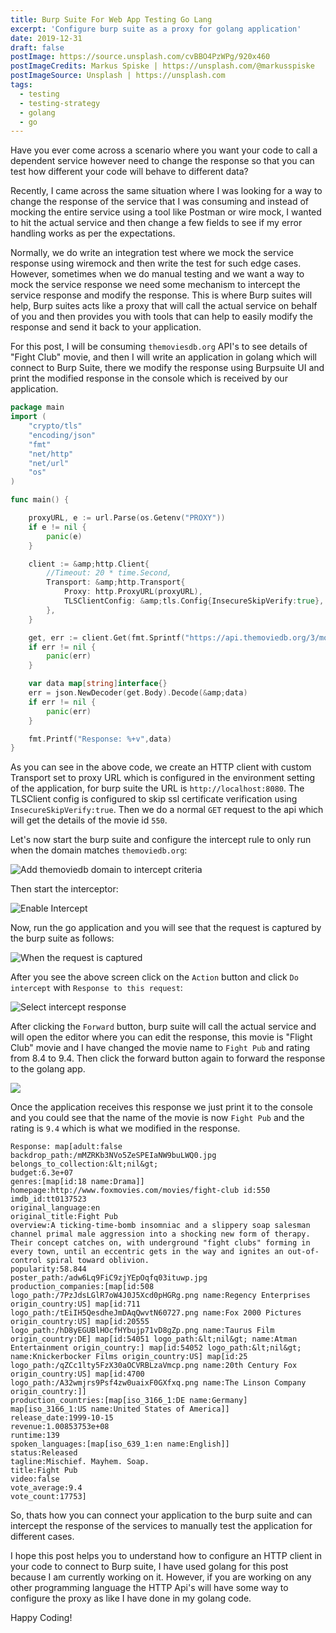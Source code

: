 ```yaml
---
title: Burp Suite For Web App Testing Go Lang
excerpt: 'Configure burp suite as a proxy for golang application'
date: 2019-12-31
draft: false
postImage: https://source.unsplash.com/cvBBO4PzWPg/920x460
postImageCredits: Markus Spiske | https://unsplash.com/@markusspiske
postImageSource: Unsplash | https://unsplash.com
tags:
  - testing
  - testing-strategy
  - golang
  - go
---
```


Have you ever come across a scenario where you want your code to call a dependent service however need to change the response so that you can test how different your code will behave to different data?

Recently, I came across the same situation where I was looking for a way to change the response of the service that I was consuming and instead of mocking the entire service using a tool like Postman or wire mock, I wanted to hit the actual service and then change a few fields to see if my error handling works as per the expectations.

Normally, we do write an integration test where we mock the service response using wiremock and then write the test for such edge cases. However, sometimes when we do manual testing and we want a way to mock the service response we need some mechanism to intercept the service response and modify the response. This is where Burp suites will help, Burp suites acts like a proxy that will call the actual service on behalf of you and then provides you with tools that can help to easily modify the response and send it back to your application.

For this post, I will be consuming `themoviesdb.org` API's to see details of "Fight Club" movie, and then I will write an application in golang which will connect to Burp Suite, there we modify the response using Burpsuite UI and print the modified response in the console which is received by our application.

```go
package main
import (
	"crypto/tls"
	"encoding/json"
	"fmt"
	"net/http"
	"net/url"
	"os"
)

func main() {

	proxyURL, e := url.Parse(os.Getenv("PROXY"))
	if e != nil {
		panic(e)
	}

	client := &amp;http.Client{
		//Timeout: 20 * time.Second,
		Transport: &amp;http.Transport{
			Proxy: http.ProxyURL(proxyURL),
			TLSClientConfig: &amp;tls.Config{InsecureSkipVerify:true},
		},
	}

	get, err := client.Get(fmt.Sprintf("https://api.themoviedb.org/3/movie/550?api_key=%s", os.Getenv("KEY")))
	if err != nil {
		panic(err)
	}

	var data map[string]interface{}
	err = json.NewDecoder(get.Body).Decode(&amp;data)
	if err != nil {
		panic(err)
	}

	fmt.Printf("Response: %+v",data)
}
```

As you can see in the above code, we create an HTTP client with custom Transport set to proxy URL which is configured in the environment setting of the application, for burp suite the URL is `http://localhost:8080`. The TLSClient config is configured to skip ssl certificate verification using `InsecureSkipVerify:true`. Then we do a normal `GET` request to the api which will get the details of the movie id `550`.

Let's now start the burp suite and configure the intercept rule to only run when the domain matches `themoviedb.org`:

![Add themoviedb domain to intercept criteria](/images/burp-suite-for-web-app-testing-go-lang/Screenshot-2019-12-30-at-2.36.21-PM.png 'Add themoviedb domain to intercept criteria')

Then start the interceptor:

![Enable Intercept](/images/burp-suite-for-web-app-testing-go-lang/Screenshot-2019-12-30-at-2.36.34-PM.png 'Enable Intercept')

Now, run the go application and you will see that the request is captured by the burp suite as follows:

![When the request is captured](/images/burp-suite-for-web-app-testing-go-lang/Screenshot-2019-12-30-at-2.36.43-PM-1.png 'When the request is captured')

After you see the above screen click on the `Action` button and click `Do intercept` with `Response to this request`:

![Select intercept response](/images/burp-suite-for-web-app-testing-go-lang/Screenshot-2019-12-30-at-2.37.00-PM-1.png 'Select intercept response')

After clicking the `Forward` button, burp suite will call the actual service and will open the editor where you can edit the response, this movie is "Flight Club" movie and I have changed the movie name to `Fight Pub` and rating from 8.4 to 9.4. Then click the forward button again to forward the response to the golang app.

![](/images/burp-suite-for-web-app-testing-go-lang/Screenshot-2019-12-30-at-2.37.43-PM-1-.jpg)

Once the application receives this response we just print it to the console and you could see that the name of the movie is now `Fight Pub` and the rating is `9.4` which is what we modified in the response.

```log
Response: map[adult:false
backdrop_path:/mMZRKb3NVo5ZeSPEIaNW9buLWQ0.jpg belongs_to_collection:&lt;nil&gt;
budget:6.3e+07
genres:[map[id:18 name:Drama]]
homepage:http://www.foxmovies.com/movies/fight-club id:550 imdb_id:tt0137523
original_language:en
original_title:Fight Pub
overview:A ticking-time-bomb insomniac and a slippery soap salesman channel primal male aggression into a shocking new form of therapy. Their concept catches on, with underground "fight clubs" forming in every town, until an eccentric gets in the way and ignites an out-of-control spiral toward oblivion.
popularity:58.844
poster_path:/adw6Lq9FiC9zjYEpOqfq03ituwp.jpg
production_companies:[map[id:508 logo_path:/7PzJdsLGlR7oW4J0J5Xcd0pHGRg.png name:Regency Enterprises origin_country:US] map[id:711 logo_path:/tEiIH5QesdheJmDAqQwvtN60727.png name:Fox 2000 Pictures origin_country:US] map[id:20555 logo_path:/hD8yEGUBlHOcfHYbujp71vD8gZp.png name:Taurus Film origin_country:DE] map[id:54051 logo_path:&lt;nil&gt; name:Atman Entertainment origin_country:] map[id:54052 logo_path:&lt;nil&gt; name:Knickerbocker Films origin_country:US] map[id:25 logo_path:/qZCc1lty5FzX30aOCVRBLzaVmcp.png name:20th Century Fox origin_country:US] map[id:4700 logo_path:/A32wmjrs9Psf4zw0uaixF0GXfxq.png name:The Linson Company origin_country:]]
production_countries:[map[iso_3166_1:DE name:Germany] map[iso_3166_1:US name:United States of America]]
release_date:1999-10-15
revenue:1.00853753e+08
runtime:139
spoken_languages:[map[iso_639_1:en name:English]]
status:Released
tagline:Mischief. Mayhem. Soap.
title:Fight Pub
video:false
vote_average:9.4
vote_count:17753]
```

So, thats how you can connect your application to the burp suite and can intercept the response of the services to manually test the application for different cases.

I hope this post helps you to understand how to configure an HTTP client in your code to connect to Burp suite, I have used golang for this post because I am currently working on it. However, if you are working on any other programming language the HTTP Api's will have some way to configure the proxy as like I have done in my golang code.

Happy Coding!
